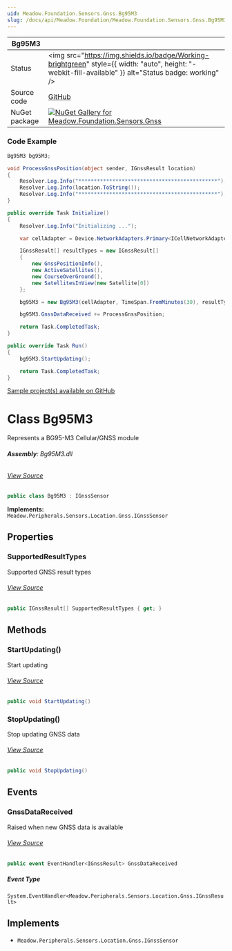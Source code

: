 ```yaml
---
uid: Meadow.Foundation.Sensors.Gnss.Bg95M3
slug: /docs/api/Meadow.Foundation/Meadow.Foundation.Sensors.Gnss.Bg95M3
---
```


| Bg95M3 | |
|--------|--------|
| Status | <img src="https://img.shields.io/badge/Working-brightgreen" style={{ width: "auto", height: "-webkit-fill-available" }} alt="Status badge: working" /> |
| Source code | [GitHub](https://github.com/WildernessLabs/Meadow.Foundation/tree/main/Source/Meadow.Foundation.Peripherals/Sensors.Gnss.Bg95M3) |
| NuGet package | <a href="https://www.nuget.org/packages/Meadow.Foundation.Sensors.Gnss/" target="_blank"><img src="https://img.shields.io/nuget/v/Meadow.Foundation.Sensors.Gnss.svg?label=Meadow.Foundation.Sensors.Gnss" alt="NuGet Gallery for Meadow.Foundation.Sensors.Gnss" /></a> |

### Code Example

```csharp
Bg95M3 bg95M3;

void ProcessGnssPosition(object sender, IGnssResult location)
{
    Resolver.Log.Info("*********************************************");
    Resolver.Log.Info(location.ToString());
    Resolver.Log.Info("*********************************************");  
}

public override Task Initialize()
{
    Resolver.Log.Info("Initializing ...");

    var cellAdapter = Device.NetworkAdapters.Primary<ICellNetworkAdapter>();

    IGnssResult[] resultTypes = new IGnssResult[]
    {
        new GnssPositionInfo(),
        new ActiveSatellites(),
        new CourseOverGround(),
        new SatellitesInView(new Satellite[0])
    };

    bg95M3 = new Bg95M3(cellAdapter, TimeSpan.FromMinutes(30), resultTypes);

    bg95M3.GnssDataReceived += ProcessGnssPosition;

    return Task.CompletedTask;
}

public override Task Run()
{
    bg95M3.StartUpdating();

    return Task.CompletedTask;
}

```

[Sample project(s) available on GitHub](https://github.com/WildernessLabs/Meadow.Foundation/tree/main/Source/Meadow.Foundation.Peripherals/Sensors.Gnss.Bg95M3/Samples/Bg95M3_Sample)


# Class Bg95M3
Represents a BG95-M3 Cellular/GNSS module

###### **Assembly**: Bg95M3.dll
###### [View Source](https://github.com/WildernessLabs/Meadow.Foundation/blob/main/Source/Meadow.Foundation.Peripherals/Sensors.Gnss.Bg95M3/Driver/Bg95M3.cs#L14)
```csharp title="Declaration"
public class Bg95M3 : IGnssSensor
```
**Implements:**  
`Meadow.Peripherals.Sensors.Location.Gnss.IGnssSensor`

## Properties
### SupportedResultTypes
Supported GNSS result types
###### [View Source](https://github.com/WildernessLabs/Meadow.Foundation/blob/main/Source/Meadow.Foundation.Peripherals/Sensors.Gnss.Bg95M3/Driver/Bg95M3.cs#L111)
```csharp title="Declaration"
public IGnssResult[] SupportedResultTypes { get; }
```
## Methods
### StartUpdating()
Start updating
###### [View Source](https://github.com/WildernessLabs/Meadow.Foundation/blob/main/Source/Meadow.Foundation.Peripherals/Sensors.Gnss.Bg95M3/Driver/Bg95M3.cs#L145)
```csharp title="Declaration"
public void StartUpdating()
```
### StopUpdating()
Stop updating GNSS data
###### [View Source](https://github.com/WildernessLabs/Meadow.Foundation/blob/main/Source/Meadow.Foundation.Peripherals/Sensors.Gnss.Bg95M3/Driver/Bg95M3.cs#L170)
```csharp title="Declaration"
public void StopUpdating()
```
## Events
### GnssDataReceived
Raised when new GNSS data is available
###### [View Source](https://github.com/WildernessLabs/Meadow.Foundation/blob/main/Source/Meadow.Foundation.Peripherals/Sensors.Gnss.Bg95M3/Driver/Bg95M3.cs#L116)
```csharp title="Declaration"
public event EventHandler<IGnssResult> GnssDataReceived
```
##### Event Type
`System.EventHandler<Meadow.Peripherals.Sensors.Location.Gnss.IGnssResult>`

## Implements

* `Meadow.Peripherals.Sensors.Location.Gnss.IGnssSensor`

